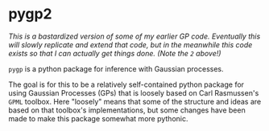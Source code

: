 pygp2
======

*This is a bastardized version of some of my earlier GP code. Eventually this
will slowly replicate and extend that code, but in the meanwhile this code
exists so that I can actually get things done. (Note the `2` above!)*

`pygp` is a python package for inference with Gaussian processes.

The goal is for this to be a relatively self-contained python package for using
Gaussian Processes (GPs) that is loosely based on Carl Rasmussen's `GPML`
toolbox. Here "loosely" means that some of the structure and ideas are based on
that toolbox's implementations, but some changes have been made to make this
package somewhat more pythonic.

